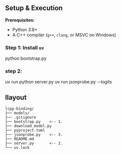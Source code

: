 
## Setup & Execution

**Prerequisites:**
- Python 3.8+
- A C++ compiler (`g++`, `clang`, or MSVC on Windows)

### Step 1: Install `uv`

python bootstrap.py

### step 2:
uv run python server.py
uv run jsonprobe.py --logits

## llayout
```
lcpp-binding/
├── models/
├── .gitignore
├── bootstrap.py    <-- 1.
├── download_model.py   
├── pyproject.toml
├── jsonprobe.py    <-- 3.
├── README.md
├── server.py       <-- 2.
└── uv.lock
```